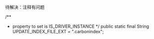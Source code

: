 待解决：注释有问题

  /**
   * property to set is IS_DRIVER_INSTANCE
   */
  public static final String UPDATE_INDEX_FILE_EXT = ".carbonindex";